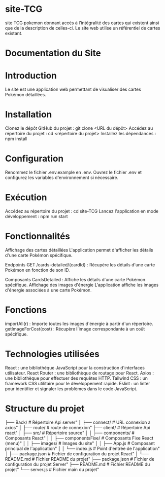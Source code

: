 # site-TCG
site TCG pokemon  donnant accès à l’intégralité des cartes qui existent ainsi que de la description de celles-ci. Le site web utilise un référentiel de cartes existant.  

# Documentation du Site

# Introduction
Le site est une application web permettant de visualiser des cartes Pokémon détaillées.

# Installation
Clonez le dépôt GitHub du projet : git clone <URL du dépôt>
Accédez au répertoire du projet : cd <répertoire du projet>
Installez les dépendances : npm install

# Configuration
Renommez le fichier .env.example en .env.
Ouvrez le fichier .env et configurez les variables d'environnement si nécessaire.

# Exécution
Accédez au répertoire du projet : cd site-TCG
Lancez l'application en mode développement : npm run start

# Fonctionnalités
Affichage des cartes détaillées
L'application permet d'afficher les détails d'une carte Pokémon spécifique.

Endpoints
GET /cards-detailed/{cardId} : Récupère les détails d'une carte Pokémon en fonction de son ID.

Composants
CardsDetailed : Affiche les détails d'une carte Pokémon spécifique.
Affichage des images d'énergie
L'application affiche les images d'énergie associées à une carte Pokémon.

# Fonctions

importAll(r) : Importe toutes les images d'énergie à partir d'un répertoire.
getImageForCost(cost) : Récupère l'image correspondante à un coût spécifique.

# Technologies utilisées
React : une bibliothèque JavaScript pour la construction d'interfaces utilisateur.
React Router : une bibliothèque de routage pour React.
Axios : une bibliothèque pour effectuer des requêtes HTTP.
Tailwind CSS : un framework CSS utilitaire pour le développement rapide.
Eslint : un linter pour identifier et signaler les problèmes dans le code JavaScript.
# Structure du projet

├── Back/                        # Répertoire Api server"
│         ├── connect/                        # URL connexion a axios"
│         ├── route/                              # route de connexion"
├── client/                        # Répertoire Api react"
│         ├── src/                        # Répertoire source"
│         │   ├── components/             # Composants React"
│         │   ├── componentsFixe/    # Composants Fixe React (menu)"
│         │   ├── images/                 # Images du site"
│         │   ├── App.js                  # Composant principal de l'application"
│         │   └── index.js                # Point d'entrée de l'application"
│        ├── package.json                # Fichier de configuration du projet React"
│       └── README.md                   # Fichier README du projet"
├── package.json                # Fichier de configuration du projet Server"
├── README.md                   # Fichier README du projet"
└── server.js                             # Fichier main du projet"
